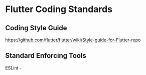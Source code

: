# Flutter Coding Standards

## Coding Style Guide

https://github.com/flutter/flutter/wiki/Style-guide-for-Flutter-repo

## Standard Enforcing Tools

ESLint - 
